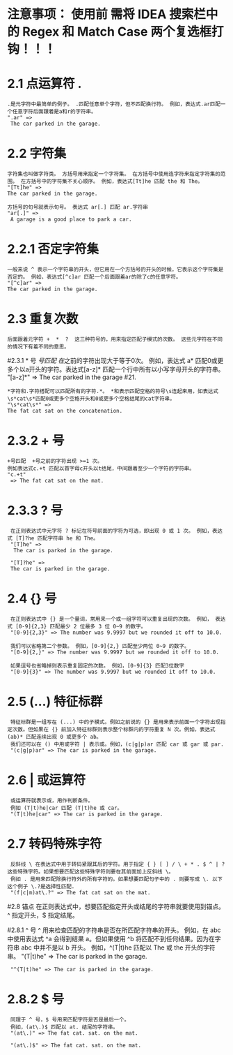 # 注意事项： 使用前 需将 IDEA 搜索栏中的   Regex  和  Match Case 两个复选框打钩！！！

# 2.1 点运算符 .
    .是元字符中最简单的例子。 .匹配任意单个字符，但不匹配换行符。 例如，表达式.ar匹配一个任意字符后面跟着是a和r的字符串。
    ".ar" =>
     The car parked in the garage.
    
    
# 2.2 字符集
    字符集也叫做字符类。 方括号用来指定一个字符集。 在方括号中使用连字符来指定字符集的范围。 在方括号中的字符集不关心顺序。 例如，表达式[Tt]he 匹配 the 和 The。
    "[Tt]he" => 
    The car parked in the garage.
    
    方括号的句号就表示句号。 表达式 ar[.] 匹配 ar.字符串
    "ar[.]" =>
     A garage is a good place to park a car.
    
    
# 2.2.1 否定字符集
    一般来说 ^ 表示一个字符串的开头，但它用在一个方括号的开头的时候，它表示这个字符集是否定的。 例如，表达式[^c]ar 匹配一个后面跟着ar的除了c的任意字符。
    "[^c]ar" => 
    The car parked in the garage.
    
    
# 2.3 重复次数
    后面跟着元字符 +  *  ?  这三种符号的，用来指定匹配子模式的次数。 这些元字符在不同的情况下有着不同的意思。
    
#2.3.1 * 号
    *号匹配 在*之前的字符出现大于等于0次。 例如，表达式 a* 匹配0或更多个以a开头的字符。表达式[a-z]* 匹配一个行中所有以小写字母开头的字符串。
    "[a-z]*" => 
    The car parked in the garage #21.
    
    *字符和.字符搭配可以匹配所有的字符.*。 *和表示匹配空格的符号\s连起来用，如表达式\s*cat\s*匹配0或更多个空格开头和0或更多个空格结尾的cat字符串。
    "\s*cat\s*" => 
    The fat cat sat on the concatenation.
    
# 2.3.2 + 号
    +号匹配  +号之前的字符出现 >=1 次。 
    例如表达式c.+t 匹配以首字母c开头以t结尾，中间跟着至少一个字符的字符串。
    "c.+t" 
     => The fat cat sat on the mat.
     
# 2.3.3 ? 号
     在正则表达式中元字符 ? 标记在符号前面的字符为可选，即出现 0 或 1 次。 例如，表达式 [T]?he 匹配字符串 he 和 The。
     "[T]he" =>
      The car is parked in the garage.
     
     "[T]?he" => 
     The car is parked in the garage.
     
     
# 2.4 {} 号
     在正则表达式中 {} 是一个量词，常用来一个或一组字符可以重复出现的次数。 例如， 表达式 [0-9]{2,3} 匹配最少 2 位最多 3 位 0~9 的数字。
     "[0-9]{2,3}" => The number was 9.9997 but we rounded it off to 10.0.
     
     我们可以省略第二个参数。 例如，[0-9]{2,} 匹配至少两位 0~9 的数字。
     "[0-9]{2,}" => The number was 9.9997 but we rounded it off to 10.0.
     
     如果逗号也省略掉则表示重复固定的次数。 例如，[0-9]{3} 匹配3位数字
     "[0-9]{3}" => The number was 9.9997 but we rounded it off to 10.0.
     
     
# 2.5 (...) 特征标群
     特征标群是一组写在 (...) 中的子模式。例如之前说的 {} 是用来表示前面一个字符出现指定次数。但如果在 {} 前加入特征标群则表示整个标群内的字符重复 N 次。例如，表达式 (ab)* 匹配连续出现 0 或更多个 ab。
     我们还可以在 () 中用或字符 | 表示或。例如，(c|g|p)ar 匹配 car 或 gar 或 par.
     "(c|g|p)ar" => The car is parked in the garage.
     
# 2.6 | 或运算符
     或运算符就表示或，用作判断条件。
     例如 (T|t)he|car 匹配 (T|t)he 或 car。
     "(T|t)he|car" => The car is parked in the garage.
     
     
# 2.7 转码特殊字符
     反斜线 \ 在表达式中用于转码紧跟其后的字符。用于指定 { } [ ] / \ + * . $ ^ | ? 这些特殊字符。如果想要匹配这些特殊字符则要在其前面加上反斜线 \。
     例如 . 是用来匹配除换行符外的所有字符的。如果想要匹配句子中的 . 则要写成 \. 以下这个例子 \.?是选择性匹配.
     "(f|c|m)at\.?" => The fat cat sat on the mat.
     
     
     
     
#2.8 锚点
     在正则表达式中，想要匹配指定开头或结尾的字符串就要使用到锚点。^ 指定开头，$ 指定结尾。
     
#2.8.1 ^ 号
     ^ 用来检查匹配的字符串是否在所匹配字符串的开头。
     例如，在 abc 中使用表达式 ^a 会得到结果 a。但如果使用 ^b 将匹配不到任何结果。因为在字符串 abc 中并不是以 b 开头。
     例如，^(T|t)he 匹配以 The 或 the 开头的字符串。
     "(T|t)he" => The car is parked in the garage.
     
     "^(T|t)he" => The car is parked in the garage.
     
# 2.8.2 $ 号
     同理于 ^ 号，$ 号用来匹配字符是否是最后一个。
     例如，(at\.)$ 匹配以 at. 结尾的字符串。
     "(at\.)" => The fat cat. sat. on the mat.
     
     "(at\.)$" => The fat cat. sat. on the mat.